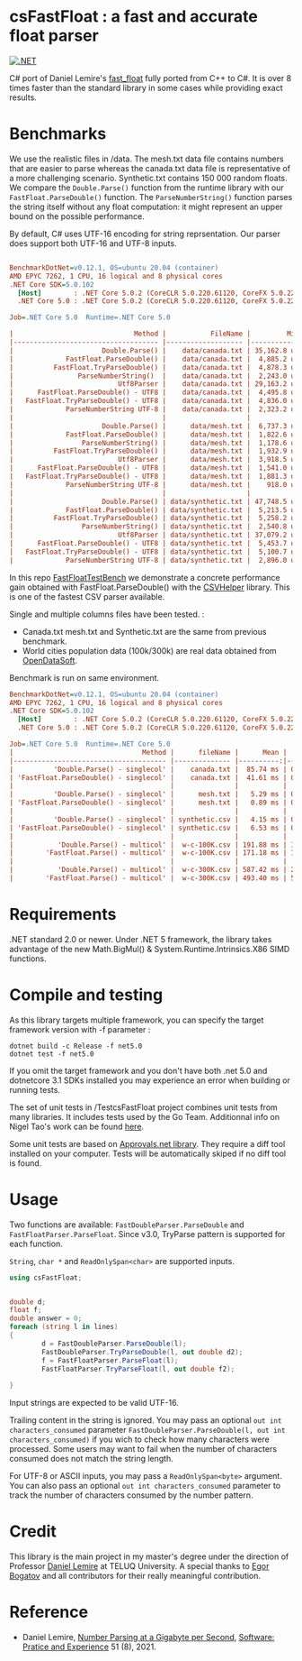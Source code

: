 # csFastFloat : a fast and accurate float parser
[![.NET](https://github.com/CarlVerret/csFastFloat/actions/workflows/dotnet.yml/badge.svg)](https://github.com/CarlVerret/csFastFloat/actions/workflows/dotnet.yml)

C# port of Daniel Lemire's [fast_float](https://github.com/fastfloat/fast_float)  fully ported from C++ to C#. It is over 8 times faster than the standard library in some cases while providing exact results.  

# Benchmarks

We use the realistic files  in /data. The mesh.txt data file contains numbers that are easier to parse whereas the canada.txt data file is representative of a more challenging scenario. Synthetic.txt contains 150 000 random floats. We compare  the `Double.Parse()` function from the runtime library with our `FastFloat.ParseDouble()` function. The `ParseNumberString()` function parses the string itself without any float computation: it might represent an upper bound on the possible performance. 

By default, C# uses UTF-16 encoding for string reprsentation.  Our parser does support both UTF-16 and UTF-8 inputs.


``` ini

BenchmarkDotNet=v0.12.1, OS=ubuntu 20.04 (container)
AMD EPYC 7262, 1 CPU, 16 logical and 8 physical cores
.NET Core SDK=5.0.102
  [Host]        : .NET Core 5.0.2 (CoreCLR 5.0.220.61120, CoreFX 5.0.220.61120), X64 RyuJIT
  .NET Core 5.0 : .NET Core 5.0.2 (CoreCLR 5.0.220.61120, CoreFX 5.0.220.61120), X64 RyuJIT

Job=.NET Core 5.0  Runtime=.NET Core 5.0

|                              Method |           FileName |         Min | Ratio | MFloat/s |     MB/s |
|------------------------------------ |------------------- |------------:|------:|---------:|---------:|
|                      Double.Parse() |    data/canada.txt | 35,162.8 us |  1.00 |     3.16 |    59.38 |
|             FastFloat.ParseDouble() |    data/canada.txt |  4,885.2 us |  0.14 |    22.75 |   427.42 |
|          FastFloat.TryParseDouble() |    data/canada.txt |  4,878.3 us |  0.14 |    22.78 |   428.02 |
|                ParseNumberString()  |    data/canada.txt |  2,243.0 us |  0.06 |    49.54 |   930.89 |
|                          Utf8Parser |    data/canada.txt | 29,163.2 us |  0.82 |     3.81 |    71.60 |
|      FastFloat.ParseDouble() - UTF8 |    data/canada.txt |  4,495.8 us |  0.13 |    24.72 |   464.44 |
|   FastFloat.TryParseDouble() - UTF8 |    data/canada.txt |  4,836.0 us |  0.14 |    22.98 |   431.76 |
|             ParseNumberString UTF-8 |    data/canada.txt |  2,323.2 us |  0.07 |    47.83 |   898.77 |
|                                     |                    |             |       |          |          |
|                      Double.Parse() |      data/mesh.txt |  6,737.3 us |  1.00 |    10.84 |    92.02 |
|             FastFloat.ParseDouble() |      data/mesh.txt |  1,822.6 us |  0.27 |    40.06 |   340.18 |
|                 ParseNumberString() |      data/mesh.txt |  1,178.6 us |  0.17 |    61.95 |   526.03 |
|          FastFloat.TryParseDouble() |      data/mesh.txt |  1,932.9 us |  0.28 |    37.78 |   320.77 |
|                          Utf8Parser |      data/mesh.txt |  3,918.5 us |  0.58 |    18.63 |   158.22 |
|      FastFloat.ParseDouble() - UTF8 |      data/mesh.txt |  1,541.0 us |  0.23 |    47.39 |   402.35 |
|   FastFloat.TryParseDouble() - UTF8 |      data/mesh.txt |  1,881.3 us |  0.28 |    38.81 |   329.56 |
|             ParseNumberString UTF-8 |      data/mesh.txt |    918.0 us |  0.13 |    79.54 |   675.35 |
|                                     |                    |             |       |          |          |
|                      Double.Parse() | data/synthetic.txt | 47,748.5 us |  1.00 |     3.14 |    59.10 |
|             FastFloat.ParseDouble() | data/synthetic.txt |  5,213.5 us |  0.11 |    28.77 |   541.29 |
|          FastFloat.TryParseDouble() | data/synthetic.txt |  5,258.2 us |  0.11 |    28.53 |   536.68 |
|                 ParseNumberString() | data/synthetic.txt |  2,540.8 us |  0.05 |    59.04 |  1110.68 |
|                          Utf8Parser | data/synthetic.txt | 37,079.2 us |  0.77 |     4.05 |    76.11 |
|      FastFloat.ParseDouble() - UTF8 | data/synthetic.txt |  5,453.7 us |  0.11 |    27.50 |   517.44 |
|   FastFloat.TryParseDouble() - UTF8 | data/synthetic.txt |  5,100.7 us |  0.11 |    29.41 |   553.25 |
|             ParseNumberString UTF-8 | data/synthetic.txt |  2,896.0 us |  0.06 |    51.80 |   974.46 |

```

In this repo [FastFloatTestBench](https://github.com/CarlVerret/FastFloatTestBench) we demonstrate a concrete performance gain obtained with FastFloat.ParseDouble() with the [CSVHelper](https://github.com/JoshClose/CsvHelper) library.  This is one of the fastest CSV parser available.

Single and multiple columns files have been tested. :
- Canada.txt mesh.txt and Synthetic.txt are the same from previous benchmark.
- World cities population data (100k/300k) are real data obtained from [OpenDataSoft](https://public.opendatasoft.com/explore/dataset/worldcitiespop).

Benchmark is run on same environment.


``` ini
BenchmarkDotNet=v0.12.1, OS=ubuntu 20.04 (container)
AMD EPYC 7262, 1 CPU, 16 logical and 8 physical cores
.NET Core SDK=5.0.102
  [Host]        : .NET Core 5.0.2 (CoreCLR 5.0.220.61120, CoreFX 5.0.220.61120), X64 RyuJIT
  .NET Core 5.0 : .NET Core 5.0.2 (CoreCLR 5.0.220.61120, CoreFX 5.0.220.61120), X64 RyuJIT

Job=.NET Core 5.0  Runtime=.NET Core 5.0
|                                Method |      fileName |      Mean |    Error |   StdDev |       Min | Ratio | MFloat/s |
|-------------------------------------- |-------------- |----------:|---------:|---------:|----------:|------:| --------:|
|          'Double.Parse() - singlecol' |    canada.txt |  85.74 ms | 0.361 ms | 0.320 ms |  85.08 ms |  1.00 |     1.31 |
| 'FastFloat.ParseDouble() - singlecol' |    canada.txt |  41.61 ms | 0.161 ms | 0.150 ms |  41.34 ms |  0.49 |     2.69 |
|                                       |               |           |          |          |           |       |          |
|          'Double.Parse() - singlecol' |      mesh.txt |   5.29 ms | 0.252 ms | 0.236 ms |  34.91 ms |  1.00 |     2.09 |
| 'FastFloat.ParseDouble() - singlecol' |      mesh.txt |   0.89 ms | 0.177 ms | 0.166 ms |  20.64 ms |  0.59 |     3.54 |
|                                       |               |           |          |          |           |       |          |
|          'Double.Parse() - singlecol' | synthetic.csv |   4.15 ms | 0.760 ms | 0.673 ms | 113.23 ms |  1.00 |     1.32 |
| 'FastFloat.ParseDouble() - singlecol' | synthetic.csv |   6.53 ms | 0.403 ms | 0.377 ms |  55.85 ms |  0.49 |     2.69 |
|                                       |               |           |          |          |           |       |          |
|           'Double.Parse() - multicol' |  w-c-100K.csv | 191.88 ms | 1.811 ms | 1.694 ms | 189.68 ms |  1.00 |     1.05 |
|        'FastFloat.Parse() - multicol' |  w-c-100K.csv | 171.18 ms | 1.386 ms | 1.082 ms | 168.70 ms |  0.89 |     1.19 |
|                                       |               |           |          |          |           |       |          |
|           'Double.Parse() - multicol' |  w-c-300K.csv | 587.42 ms | 2.435 ms | 2.277 ms | 582.98 ms |  1.00 |     1.03 |
|        'FastFloat.Parse() - multicol' |  w-c-300K.csv | 493.40 ms | 5.625 ms | 4.697 ms | 487.38 ms |  0.84 |     1.23 |

```



# Requirements

.NET standard 2.0 or newer. Under .NET 5 framework, the library takes advantage of the new Math.BigMul() & System.Runtime.Intrinsics.X86 SIMD functions.

# Compile and testing

As this library targets multiple framework, you can specify the target framework version with -f parameter :

``` command line
dotnet build -c Release -f net5.0
dotnet test -f net5.0

```
If you omit the target framework and you don't have both .net 5.0 and dotnetcore 3.1 SDKs installed you may experience an error when building or running tests.

The set of unit tests in /TestcsFastFloat project combines unit tests from many libraries.  It includes tests used by the Go Team.
Additionnal info on Nigel Tao's work can be found [here](https://nigeltao.github.io/blog/2020/eisel-lemire.html#testing).

Some unit tests are based on [Approvals.net library](https://github.com/approvals/ApprovalTests.Net).  They require a diff tool installed on your computer.  Tests will be automatically skiped if no diff tool is found.


# Usage

Two functions are available: `FastDoubleParser.ParseDouble` and `FastFloatParser.ParseFloat`. Since v3.0, TryParse pattern is supported for each function.

`String`, `char *`  and `ReadOnlySpan<char>` are supported inputs.

```C#
using csFastFloat;


double d;
float f;
double answer = 0;
foreach (string l in lines)
{
        d = FastDoubleParser.ParseDouble(l);
        FastDoubleParser.TryParseDouble(l, out double d2);
        f = FastFloatParser.ParseFloat(l);
        FastFloatParser.TryParseFloat(l, out double f2);
        
}
```

Input strings are expected to be valid UTF-16.

Trailing content in the string is ignored.  You may pass an optional `out int characters_consumed` parameter
`FastDoubleParser.ParseDouble(l, out int characters_consumed)` if you wich to check how many characters were processed. Some users may want to fail when the number of characters consumed does not match the string length.


For UTF-8 or ASCII inputs, you may pass a `ReadOnlySpan<byte>` argument. You can also pass
an optional `out int characters_consumed` parameter to track the number of characters consumed
by the number pattern.




# Credit
This library is the main project in my master's degree under the direction of Professor [Daniel Lemire](https://github.com/lemire) at TELUQ University.
A special thanks to [Egor Bogatov](https://github.com/EgorBo) and all contributors for their really meaningful contribution.

# Reference

- Daniel Lemire, [Number Parsing at a Gigabyte per Second](https://arxiv.org/abs/2101.11408), [Software: Pratice and Experience](https://onlinelibrary.wiley.com/doi/10.1002/spe.2984) 51 (8), 2021.
